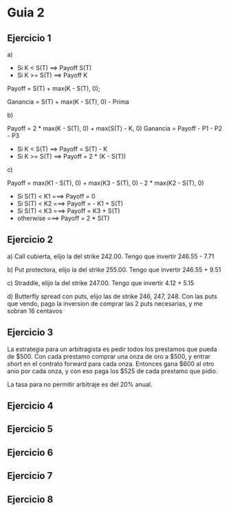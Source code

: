 # Guia 2

## Ejercicio 1

a)

- Si K < S(T) ==> Payoff S(T)
- Si K >= S(T) ==> Payoff K

Payoff = S(T) + max(K - S(T), 0);

Ganancia = S(T) + max(K - S(T), 0) - Prima

b)

Payoff = 2 \* max(K - S(T), 0) + max(S(T) - K, 0)
Ganancia = Payoff - P1 - P2 - P3

- Si K < S(T) ==> Payoff = S(T) - K
- Si K >= S(T) ==> Payoff = 2 \* (K - S(T))

c)

Payoff = max(K1 - S(T), 0) + max(K3 - S(T), 0) - 2 \* max(K2 - S(T), 0)

- Si S(T) < K1 ===> Payoff = 0
- Si S(T) < K2 ===> Payoff = - K1 + S(T)
- Si S(T) < K3 ===> Payoff = K3 + S(T)
- otherwise ===> Payoff = 2 * S(T)

## Ejercicio 2

a) Call cubierta, elijo la del strike 242.00. Tengo que invertir 246.55 - 7.71

b) Put protectora, elijo la del strike 255.00. Tengo que invertir 246.55 + 9.51

c) Straddle, elijo la del strike 247.00. Tengo que invertir 4.12 + 5.15

d) Butterfly spread con puts, elijo las de strike 246, 247, 248. Con las puts que vendo, pago la inversion de comprar las 2 puts necesarias, y me sobran 16 centavos

## Ejercicio 3

La estrategia para un arbitragista es pedir todos los prestamos que pueda de $500. Con cada prestamo comprar una onza de oro a $500, y entrar short en el contrato forward para cada onza. Entonces gana $600 al otro anio por cada onza, y con eso paga los $525 de cada prestamo que pidio.

La tasa para no permitir arbitraje es del 20% anual.

## Ejercicio 4

## Ejercicio 5

## Ejercicio 6

## Ejercicio 7

## Ejercicio 8
